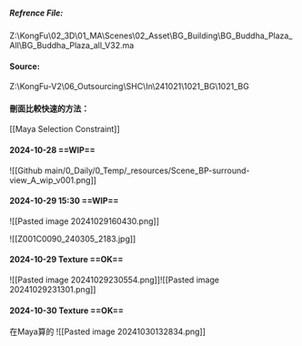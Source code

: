 ##### Refrence File:
Z:\KongFu\02_3D\01_MA\Scenes\02_Asset\BG_Building\BG_Buddha_Plaza_All\BG_Buddha_Plaza_all_V32.ma

#### Source:
Z:\KongFu-V2\06_Outsourcing\SHC\In\241021\1021_BG\1021_BG

#### 刪面比較快速的方法：
 [[Maya Selection Constraint]]

#### 2024-10-28 ==WIP==
![[Github main/0_Daily/0_Temp/_resources/Scene_BP-surround-view_A_wip_v001.png]]

#### 2024-10-29 15:30 ==WIP==
![[Pasted image 20241029160430.png]]

![[Z001C0090_240305_2183.jpg]]

#### 2024-10-29 Texture ==OK==
![[Pasted image 20241029230554.png]]![[Pasted image 20241029231301.png]]

#### 2024-10-30 Texture ==OK==
在Maya算的
![[Pasted image 20241030132834.png]]